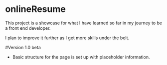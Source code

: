 # onlineResume
This project is a showcase for what I have learned so far in my journey to be a front end developer. 

I plan to improve it further as I get more skills under the belt. 


#Version 1.0 beta
- Basic structure for the page is set up with placeholder information.
